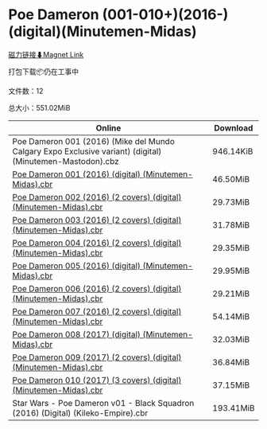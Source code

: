 # Poe Dameron (001-010+)(2016-)(digital)(Minutemen-Midas)

[磁力链接⬇Magnet Link](magnet:?xt=urn:btih:5f6a5b914fd6f57645d1b5a97d8b046fc6e7ea33&dn=Poe%20Dameron%20%28001-010%2B%29%282016-%29%28digital%29%28Minutemen-Midas%29)

打包下载📦仍在工事中

文件数：12

总大小：551.02MiB

Online | Download
--- | ---
Poe Dameron 001 (2016) (Mike del Mundo Calgary Expo Exclusive variant) (digital) (Minutemen-Mastodon).cbz | 946.14KiB
[Poe Dameron 001 (2016) (digital) (Minutemen-Midas).cbr](https://github.com/alicewish/markdown/blob/master/comic/Poe-Dameron-001-2016-digital-Minutemen-Midas-cbr.md) | 46.50MiB
[Poe Dameron 002 (2016) (2 covers) (digital) (Minutemen-Midas).cbr](https://github.com/alicewish/markdown/blob/master/comic/Poe-Dameron-002-2016-2-covers-digital-Minutemen-Midas-cbr.md) | 29.73MiB
[Poe Dameron 003 (2016) (2 covers) (digital) (Minutemen-Midas).cbr](https://github.com/alicewish/markdown/blob/master/comic/Poe-Dameron-003-2016-2-covers-digital-Minutemen-Midas-cbr.md) | 31.78MiB
[Poe Dameron 004 (2016) (2 covers) (digital) (Minutemen-Midas).cbr](https://github.com/alicewish/markdown/blob/master/comic/Poe-Dameron-004-2016-2-covers-digital-Minutemen-Midas-cbr.md) | 29.35MiB
[Poe Dameron 005 (2016) (digital) (Minutemen-Midas).cbr](https://github.com/alicewish/markdown/blob/master/comic/Poe-Dameron-005-2016-digital-Minutemen-Midas-cbr.md) | 29.95MiB
[Poe Dameron 006 (2016) (2 covers) (digital) (Minutemen-Midas).cbr](https://github.com/alicewish/markdown/blob/master/comic/Poe-Dameron-006-2016-2-covers-digital-Minutemen-Midas-cbr.md) | 29.21MiB
[Poe Dameron 007 (2016) (2 covers) (digital) (Minutemen-Midas).cbr](https://github.com/alicewish/markdown/blob/master/comic/Poe-Dameron-007-2016-2-covers-digital-Minutemen-Midas-cbr.md) | 54.14MiB
[Poe Dameron 008 (2017) (digital) (Minutemen-Midas).cbr](https://github.com/alicewish/markdown/blob/master/comic/Poe-Dameron-008-2017-digital-Minutemen-Midas-cbr.md) | 32.03MiB
[Poe Dameron 009 (2017) (2 covers) (digital) (Minutemen-Midas).cbr](https://github.com/alicewish/markdown/blob/master/comic/Poe-Dameron-009-2017-2-covers-digital-Minutemen-Midas-cbr.md) | 36.84MiB
[Poe Dameron 010 (2017) (3 covers) (digital) (Minutemen-Midas).cbr](https://github.com/alicewish/markdown/blob/master/comic/Poe-Dameron-010-2017-3-covers-digital-Minutemen-Midas-cbr.md) | 37.15MiB
Star Wars - Poe Dameron v01 - Black Squadron (2016) (Digital) (Kileko-Empire).cbr | 193.41MiB